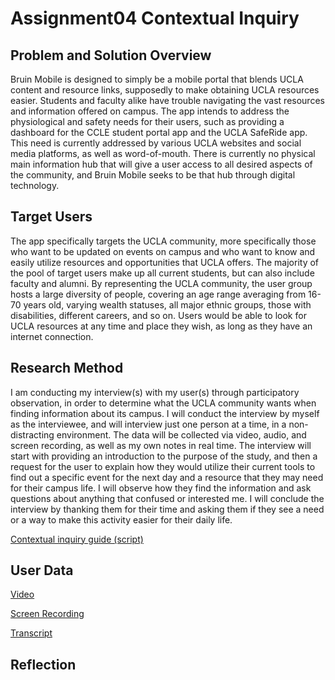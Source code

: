 # Assignment04 Contextual Inquiry
## Problem and Solution Overview
Bruin Mobile is designed to simply be a mobile portal that blends UCLA content and resource links, supposedly to make obtaining UCLA resources easier. Students and faculty alike have trouble navigating the vast resources and information offered on campus. The app intends to address the physiological and safety needs for their users, such as providing a dashboard for the CCLE student portal app and the UCLA SafeRide app. This need is currently addressed by various UCLA websites and social media platforms, as well as word-of-mouth. There is currently no physical main information hub that will give a user access to all desired aspects of the community, and Bruin Mobile seeks to be that hub through digital technology. 

## Target Users
The app specifically targets the UCLA community, more specifically those who want to be updated on events on campus and who want to know and easily utilize resources and opportunities that UCLA offers. The majority of the pool of target users make up all current students, but can also include faculty and alumni. By representing the UCLA community, the user group hosts a large diversity of people, covering an age range averaging from 16-70 years old, varying wealth statuses, all major ethnic groups, those with disabilities, different careers, and so on. Users would be able to look for UCLA resources at any time and place they wish, as long as they have an internet connection.

## Research Method
I am conducting my interview(s) with my user(s) through participatory observation, in order to determine what the UCLA community wants when finding information about its campus. I will conduct the interview by myself as the interviewee, and will interview just one person at a time, in a non-distracting environment. The data will be collected via video, audio, and screen recording, as well as my own notes in real time. The interview will start with providing an introduction to the purpose of the study, and then a request for the user to explain how they would utilize their current tools to find out a specific event for the next day and a resource that they may need for their campus life. I will observe how they find the information and ask questions about anything that confused or interested me. I will conclude the interview by thanking them for their time and asking them if they see a need or a way to make this activity easier for their daily life.

[Contextual inquiry guide (script)](https://docs.google.com/document/d/1zfPuPLtRjtVD3zbbNUMWMWm6jrjbMmPU8WnLJbuXh7g/edit?usp=sharing)

## User Data
[Video](https://drive.google.com/a/g.ucla.edu/file/d/1KDB80BfhWgYqR1r62eRUNpQr_WT64uyc/view?usp=drivesdk)

[Screen Recording](https://drive.google.com/file/d/1qJXsJ0QTY7dHOnIo6G6mEBxa9Luxq59s/view?usp=sharing)

[Transcript](https://docs.google.com/document/d/1l_Lo5_ZZ__7CRRuj-vp8Ri8HZVUkxFgPOOaZ8chetDI/edit?usp=sharing)

## Reflection


